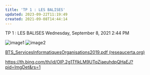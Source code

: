 ```yaml
---
title: 'TP 1 : LES BALISES'
updated: 2023-09-22T11:19:49
created: 2021-09-08T14:44:14
---
```


TP 1 : LES BALISES
Wednesday, September 8, 2021
2:44 PM

![image1](resources/b6bdf74f7fcd435b822ad2122653c89c.png)
![image2](resources/7a4e938ed28f4195bb3c3319693f76c9.png)

[BTS_ServicesInformatiquesOrganisations2019.pdf (reseaucerta.org)](https://www.reseaucerta.org/sites/default/files/sio/BTS_ServicesInformatiquesOrganisations2019.pdf)

<https://th.bing.com/th/id/OIP.2g1TfIkLM9UTqZiaeuhdpQHaEJ?pid=ImgDet&rs=1>
